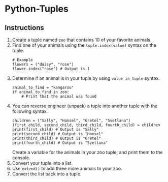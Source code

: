 # Python-Tuples

## Instructions
1. Create a tuple named `zoo` that contains 10 of your favorite animals.
2. Find one of your animals using the `tuple.index(value)` syntax on the tuple.
    ```
    # Example
    flowers = ("daisy", "rose")
    flower.index("rose") # Output is 1
    ```
3. Determine if an animal is in your tuple by using `value in tuple` syntax.
    ```
    animal_to_find = "kangaroo"
    if animal_to_find in zoo:
        # Print that the animal was found
    ```
4. You can reverse engineer (unpack) a tuple into another tuple with the following syntax.
    ```
    children = ("Sally", "Hansel", "Gretel", "Svetlana")
    (first_child, second_child, third_child, fourth_child) = children
    print(first_child) # Output is "Sally"
    print(second_child) # Output is "Hansel"
    print(third_child) # Output is "Gretel"
    print(fourth_child) # Output is "Svetlana"
    ```
    Create a variable for the animals in your zoo tuple, and print them to the console.
5. Convert your tuple into a list.
6. Use `extend()` to add three more animals to your zoo.
7. Convert the list back into a tuple.